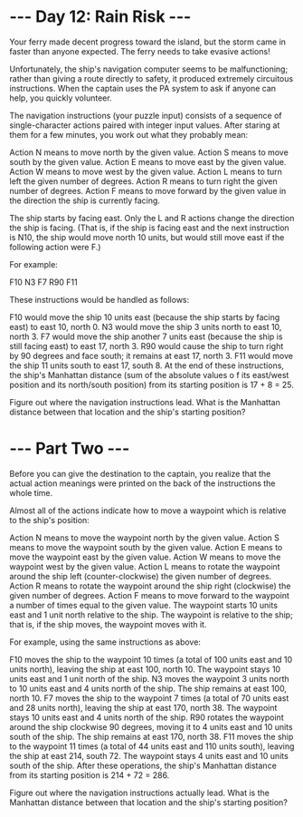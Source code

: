 ﻿# --- Day 12: Rain Risk ---
Your ferry made decent progress toward the island, but the storm came 
in faster than anyone expected. The ferry needs to take evasive actions!

Unfortunately, the ship's navigation computer seems to be malfunctioning; 
rather than giving a route directly to safety, it produced extremely circuitous 
instructions. When the captain uses the PA system to ask if anyone can 
help, you quickly volunteer.

The navigation instructions (your puzzle input) consists of a sequence of 
single-character actions paired with integer input values. After staring at 
them for a few minutes, you work out what they probably mean:

Action N means to move north by the given value.
Action S means to move south by the given value.
Action E means to move east by the given value.
Action W means to move west by the given value.
Action L means to turn left the given number of degrees.
Action R means to turn right the given number of degrees.
Action F means to move forward by the given value in the direction
the ship is currently facing.

The ship starts by facing east. Only the L and R actions change the direction 
the ship is facing. (That is, if the ship is facing east and the next instruction 
is N10, the ship would move north 10 units, but would still move east if the 
following action were F.)

For example:

F10
N3
F7
R90
F11

These instructions would be handled as follows:

F10 would move the ship 10 units east (because the ship starts by facing east) 
to east 10, north 0.
N3 would move the ship 3 units north to east 10, north 3.
F7 would move the ship another 7 units east (because the ship is still facing east) to east 17, north 3.
R90 would cause the ship to turn right by 90 degrees and face south; it remains at east 17, north 3.
F11 would move the ship 11 units south to east 17, south 8.
At the end of these instructions, the ship's Manhattan distance (sum of the absolute values o
f its east/west position and its north/south position) from its starting position is 17 + 8 = 25.

Figure out where the navigation instructions lead. What is the Manhattan distance 
between that location and the ship's starting position?

# --- Part Two ---
Before you can give the destination to the captain, you realize that the actual action meanings were 
printed on the back of the instructions the whole time.

Almost all of the actions indicate how to move a waypoint which is relative to the ship's position:

Action N means to move the waypoint north by the given value.
Action S means to move the waypoint south by the given value.
Action E means to move the waypoint east by the given value.
Action W means to move the waypoint west by the given value.
Action L means to rotate the waypoint around the ship left (counter-clockwise) the given number of degrees.
Action R means to rotate the waypoint around the ship right (clockwise) the given number of degrees.
Action F means to move forward to the waypoint a number of times equal to the given value.
The waypoint starts 10 units east and 1 unit north relative to the ship. The waypoint is relative to the 
ship; that is, if the ship moves, the waypoint moves with it.

For example, using the same instructions as above:

F10 moves the ship to the waypoint 10 times (a total of 100 units east and 10 units north), leaving the ship at east 100, north 10. The waypoint stays 10 units east and 1 unit north of the ship.
N3 moves the waypoint 3 units north to 10 units east and 4 units north of the ship. The ship remains at east 100, north 10.
F7 moves the ship to the waypoint 7 times (a total of 70 units east and 28 units north), leaving the ship at east 170, north 38. The waypoint stays 10 units east and 4 units north of the ship.
R90 rotates the waypoint around the ship clockwise 90 degrees, moving it to 4 units east and 10 units south of the ship. The ship remains at east 170, north 38.
F11 moves the ship to the waypoint 11 times (a total of 44 units east and 110 units south), leaving the ship at east 214, south 72. The waypoint stays 4 units east and 10 units south of the ship.
After these operations, the ship's Manhattan distance from its starting position is 214 + 72 = 286.

Figure out where the navigation instructions actually lead. What is the Manhattan distance between that location and the ship's starting position?